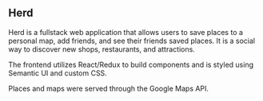 ## Herd

Herd is a fullstack web application that allows users to save places to a personal map, add friends, and see their friends saved places. It is a social way to discover new shops, restaurants, and attractions.

The frontend utilizes React/Redux to build components and is styled using Semantic UI and custom CSS.

Places and maps were served through the Google Maps API. 
